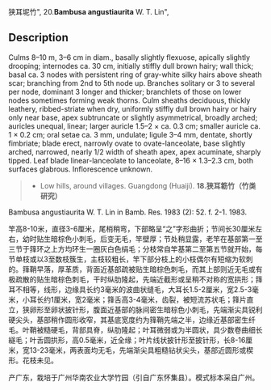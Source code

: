 狭耳坭竹",
20.**Bambusa angustiaurita** W. T. Lin",

## Description
Culms 8–10 m, 3–6 cm in diam., basally slightly flexuose, apically slightly drooping; internodes ca. 30 cm, initially stiffly dull brown hairy; wall thick; basal ca. 3 nodes with persistent ring of gray-white silky hairs above sheath scar; branching from 2nd to 5th node up. Branches solitary or 3 to several per node, dominant 3 longer and thicker; branchlets of those on lower nodes sometimes forming weak thorns. Culm sheaths deciduous, thickly leathery, ribbed-striate when dry, uniformly stiffly dull brown hairy or hairy only near base, apex subtruncate or slightly asymmetrical, broadly arched; auricles unequal, linear; larger auricle 1.5–2 × ca. 0.3 cm; smaller auricle ca. 1 × 0.2 cm; oral setae ca. 3 mm, undulate; ligule 3–4 mm, dentate, shortly fimbriate; blade erect, narrowly ovate to ovate-lanceolate, base slightly arched, narrowed, nearly 1/2 width of sheath apex, apex acuminate, sharply tipped. Leaf blade linear-lanceolate to lanceolate, 8–16 × 1.3–2.3 cm, both surfaces glabrous. Inflorescence unknown.

> * Low hills, around villages. Guangdong (Huaiji).
**18.狭耳簕竹（竹类研究）**

Bambusa angustiaurita W. T. Lin in Bamb. Res. 1983 (2): 52. f. 2-1. 1983.

竿高8-10米，直径3-6厘米，尾梢稍弯，下部略呈“之”字形曲折；节间长30厘米左右，幼时贴生暗棕色小刺毛，后变无毛，竿壁厚；节处稍显露，老竿在基部第一至三节于箨环之上方均环生一圈灰白色绢毛；分枝常自竿基第二至第五节就开始，每节单枝或以3至数枝簇生，主枝较粗长，竿下部分枝上的小枝偶尔有短缩为软刺的。箨鞘早落，厚革质，背面近基部疏被贴生暗棕色刺毛，而其上部则近无毛或有极疏散的贴生暗棕色刺毛，干时纵肋隆起，先端近截形或呈稍不对称的宽拱形；箨耳不相等，线形，边缘具长约3毫米的波曲状缝毛，大耳长1.5-2厘米，宽2.5-3毫米，小耳长约1厘米，宽2毫米；箨舌高3-4毫米，齿裂，被短流苏状毛；箨片直立，狭卵形至卵状披针形，腹面近基部的脉间密生暗棕色小刺毛，先端渐尖具锐利硬尖头，基部稍作圆形收窄，其基底宽度约为箨鞘先端之半，边缘近基部密生纤毛。叶鞘被糙硬毛，背部具脊，纵肋隆起；叶耳微弱或为半圆状，具少数卷曲细长繸毛；叶舌圆拱形，高0.5毫米，近全缘；叶片线状披针形至披针形，长8-16厘米，宽13-23毫米，两表面均无毛，先端渐尖具粗糙钻状尖头，基部近圆形或楔形。花枝未见。

产广东，栽培于广州华南农业大学竹园（引自广东怀集县）。模式标本采自广州。
